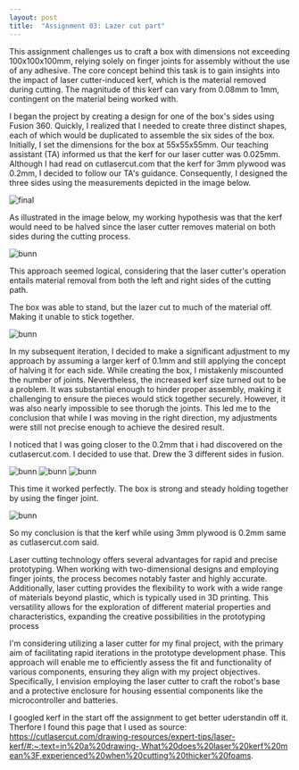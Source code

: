 ```yaml
---
layout: post
title:  "Assignment 03: Lazer cut part"
---
```



This assignment challenges us to craft a box with dimensions not exceeding 100x100x100mm, relying solely on finger joints for assembly without the use of any adhesive. The core concept behind this task is to gain insights into the impact of laser cutter-induced kerf, which is the material removed during cutting. The magnitude of this kerf can vary from 0.08mm to 1mm, contingent on the material being worked with.

I began the project by creating a design for one of the box's sides using Fusion 360. Quickly, I realized that I needed to create three distinct shapes, each of which would be duplicated to assemble the six sides of the box. Initially, I set the dimensions for the box at 55x55x55mm. Our teaching assistant (TA) informed us that the kerf for our laser cutter was 0.025mm. Although I had read on cutlasercut.com that the kerf for 3mm plywood was 0.2mm, I decided to follow our TA's guidance. Consequently, I designed the three sides using the measurements depicted in the image below.

![final](\ADA525Denne\box1.png)

As illustrated in the image below, my working hypothesis was that the kerf would need to be halved since the laser cutter removes material on both sides during the cutting process.

![bunn](\ADA525Denne\box12.png)

This approach seemed logical, considering that the laser cutter's operation entails material removal from both the left and right sides of the cutting path.

The box was able to stand, but the lazer cut to much of the material off. Making it unable to stick together. 

![bunn](\ADA525Denne\box1feil.jpg)

In my subsequent iteration, I decided to make a significant adjustment to my approach by assuming a larger kerf of 0.1mm and still applying the concept of halving it for each side. While creating the box, I mistakenly miscounted the number of joints. Nevertheless, the increased kerf size turned out to be a problem. It was substantial enough to hinder proper assembly, making it challenging to ensure the pieces would stick together securely. However, it was also nearly impossible to see thorugh the joints. This led me to the conclusion that while I was moving in the right direction, my adjustments were still not precise enough to achieve the desired result.

I noticed that I was going closer to the 0.2mm that i had discovered on the cutlasercut.com. I decided to use that. Drew the 3 different sides in fusion. 

![bunn](\ADA525Denne\side1.png)
![bunn](\ADA525Denne\side2.png)
![bunn](\ADA525Denne\toppbunn.png)

This time it worked perfectly. The box is strong and steady holding together by using the finger joint.

![bunn](\ADA525Denne\boxferdige.jpg)

So my conclusion is that the kerf while using 3mm plywood is 0.2mm same as cutlasercut.com said.

Laser cutting technology offers several advantages for rapid and precise prototyping. When working with two-dimensional designs and employing finger joints, the process becomes notably faster and highly accurate. Additionally, laser cutting provides the flexibility to work with a wide range of materials beyond plastic, which is typically used in 3D printing. This versatility allows for the exploration of different material properties and characteristics, expanding the creative possibilities in the prototyping process

I'm considering utilizing a laser cutter for my final project, with the primary aim of facilitating rapid iterations in the prototype development phase. This approach will enable me to efficiently assess the fit and functionality of various components, ensuring they align with my project objectives. Specifically, I envision employing the laser cutter to craft the robot's base and a protective enclosure for housing essential components like the microcontroller and batteries.

I googled kerf in the start off the assignment to get better uderstandin off it. Therfore I found this page that I used as source:
https://cutlasercut.com/drawing-resources/expert-tips/laser-kerf/#:~:text=in%20a%20drawing-,What%20does%20laser%20kerf%20mean%3F,experienced%20when%20cutting%20thicker%20foams.